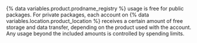 {% data variables.product.prodname_registry %} usage is free for public packages. For private packages, each account on {% data variables.location.product_location %} receives a certain amount of free storage and data transfer, depending on the product used with the account. Any usage beyond the included amounts is controlled by spending limits.
